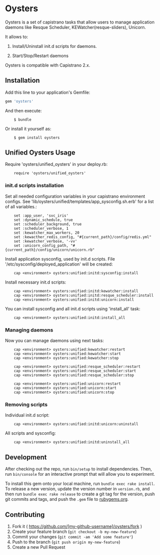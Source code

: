# Oysters
Oysters is a set of capistrano tasks that allow users to manage application daemons like Resque Scheduler, KEWatcher(resque-sliders), Unicorn.

It allows to:

1. Install/Uninstall init.d scripts for daemons.

2. Start/Stop/Restart daemons  

Oysters is compatible with Capistrano 2.x.



## Installation

Add this line to your application's Gemfile:

```ruby
gem 'oysters'
```

And then execute:
```
    $ bundle
```
Or install it yourself as:
```
    $ gem install oysters
```
## Unified Oysters Usage

Require 'oysters/unified_oysters' in your deploy.rb:
```
    require 'oysters/unified_oysters'
```
### init.d scripts installation

Set all needed configuration variables in your capistrano environment configs. See 'lib/oysters/unified/templates/app_sysconfig.sh.erb' for a list of all variables.:

```
    set :app_user, 'svc_iris'
    set :dynamic_schedule, true
    set :scheduler_background, true
    set :scheduler_verbose, 1
    set :kewatcher_max_workers, 20
    set :kewacther_redis_config, "#{current_path}/config/redis.yml"
    set :kewatcher_verbose, '-vv'
    set :unicorn_config_path, "#{current_path}/config/unicorn/unicorn.rb"
```

Install application sysconfig, used by init.d scripts. File '/etc/sysconfig/deployed_application' will be created:
```
    cap <environment> oysters:unified:initd:sysconfig:install
```

Install necessary init.d scripts:
```
    cap <environment> oysters:unified:initd:kewatcher:install
    cap <environment> oysters:unified:initd:resque_scheduler:install
    cap <environment> oysters:unified:initd:unicorn:install
```
You can install sysconfig and all init.d scripts using 'install_all' task:
```
    cap <environment> oysters:unified:initd:install_all
```
### Managing daemons

Now you can manage daemons using next tasks:
```
    cap <environment> oysters:unified:kewatcher:restart
    cap <environment> oysters:unified:kewatcher:start
    cap <environment> oysters:unified:kewatcher:stop

    cap <environment> oysters:unified:resque_scheduler:restart
    cap <environment> oysters:unified:resque_scheduler:start
    cap <environment> oysters:unified:resque_scheduler:stop

    cap <environment> oysters:unified:unicorn:restart
    cap <environment> oysters:unified:unicorn:start
    cap <environment> oysters:unified:unicorn:stop
```
### Removing scripts

Individual init.d script:
```
    cap <environment> oysters:unified:initd:unicorn:uninstall
```
All scripts and sysconfig:
```
    cap <environment> oysters:unified:initd:uninstall_all
```
## Development

After checking out the repo, run `bin/setup` to install dependencies. Then, run `bin/console` for an interactive prompt that will allow you to experiment.

To install this gem onto your local machine, run `bundle exec rake install`. To release a new version, update the version number in `version.rb`, and then run `bundle exec rake release` to create a git tag for the version, push git commits and tags, and push the `.gem` file to [rubygems.org](https://rubygems.org).

## Contributing

1. Fork it ( https://github.com/[my-github-username]/oysters/fork )
2. Create your feature branch (`git checkout -b my-new-feature`)
3. Commit your changes (`git commit -am 'Add some feature'`)
4. Push to the branch (`git push origin my-new-feature`)
5. Create a new Pull Request
